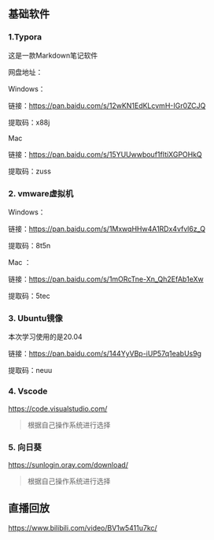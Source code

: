 ## 基础软件

### 1.Typora

这是一款Markdown笔记软件

网盘地址：

Windows： 

链接：https://pan.baidu.com/s/12wKN1EdKLcvmH-IGr0ZCJQ 

提取码：x88j

Mac 

链接：https://pan.baidu.com/s/15YUUwwbouf1fItiXGPOHkQ 

提取码：zuss

### 2. vmware虚拟机

Windows：

链接：https://pan.baidu.com/s/1MxwqHHw4A1RDx4vfvl6z_Q 

提取码：8t5n

Mac ：

链接：https://pan.baidu.com/s/1mORcTne-Xn_Qh2EfAb1eXw 

提取码：5tec

### 3. Ubuntu镜像

本次学习使用的是20.04

链接：https://pan.baidu.com/s/144YyVBp-iUP57q1eabUs9g 

提取码：neuu

### 4. Vscode
https://code.visualstudio.com/

> 根据自己操作系统进行选择

### 5. 向日葵
https://sunlogin.oray.com/download/
> 根据自己操作系统进行选择


## 直播回放
https://www.bilibili.com/video/BV1w5411u7kc/
